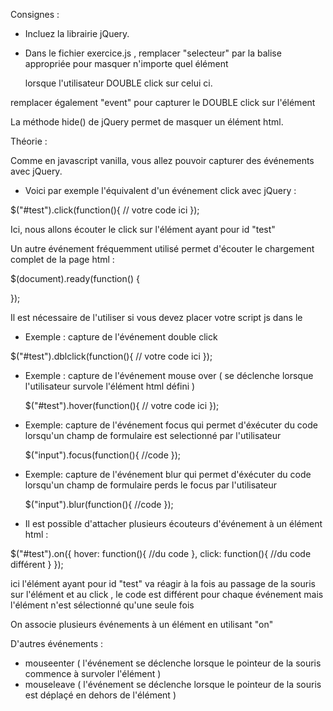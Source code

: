 Consignes :
- Incluez la librairie jQuery.

- Dans le fichier exercice.js , remplacer "selecteur" par la balise appropriée pour masquer n'importe quel élément <p>
lorsque l'utilisateur DOUBLE click sur celui ci.

remplacer également "event" pour capturer le DOUBLE click sur l'élément

 La méthode hide() de jQuery permet de masquer un élément html.




 Théorie :

 Comme en javascript vanilla, vous allez pouvoir capturer des événements avec jQuery.

 - Voici par exemple l'équivalent d'un événement click avec jQuery :

 $("#test").click(function(){
   // votre code ici
 });

 Ici, nous allons écouter le click sur l'élément ayant pour id "test"


 Un autre événement fréquemment utilisé permet d'écouter le chargement complet de la page html :

 $(document).ready(function() {

 });

 Il est nécessaire de l'utiliser si vous devez placer votre script js dans le <head>


 - Exemple : capture de l'événement double click

  $("#test").dblclick(function(){
    // votre code ici
  });


- Exemple : capture de l'événement mouse over ( se déclenche lorsque l'utilisateur survole l'élément html défini )


  $("#test").hover(function(){
    // votre code ici
  });

- Exemple: capture de l'événement focus qui permet d'éxécuter du code lorsqu'un champ de formulaire est selectionné
  par l'utilisateur

  $("input").focus(function(){
      //code
  });

- Exemple: capture de l'événement blur qui permet d'éxécuter du code lorsqu'un champ de formulaire perds le focus
    par l'utilisateur

    $("input").blur(function(){
        //code
    });


- Il est possible d'attacher plusieurs écouteurs d'événement à un élément html :

$("#test").on({
    hover: function(){
        //du code
    },
    click: function(){
        //du code différent
    }
});

ici l'élément ayant pour id "test" va réagir à la fois au passage de la souris sur l'élément et au click , le code est différent
pour chaque événement mais l'élément n'est sélectionné qu'une seule fois

On associe plusieurs événements à un élément en utilisant "on"



D'autres événements :

- mouseenter ( l'événement se déclenche lorsque le pointeur de la souris commence à survoler l'élément )
- mouseleave ( l'événement se déclenche lorsque le pointeur de la souris est déplaçé en dehors de l'élément )



